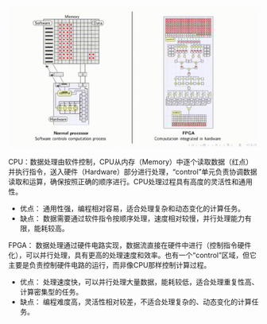 ![img](./.assets/CPU对比FPGA/640.gif)

CPU：数据处理由软件控制，CPU从内存（Memory）中逐个读取数据（红点）并执行指令，送入硬件（Hardware）部分进行处理，“control”单元负责协调数据读取和运算，确保按照正确的顺序进行。CPU处理过程具有高度的灵活性和通用性。

- 优点： 通用性强，编程相对容易，适合处理复杂和动态变化的计算任务。
- 缺点： 数据需要通过软件指令按顺序处理，速度相对较慢，并行处理能力有限，能耗较高。

FPGA： 数据处理通过硬件电路实现，数据流直接在硬件中进行（控制指令硬件化），可以并行处理，具有更高的处理速度和效率。也有一个“control”区域，但它主要是负责控制硬件电路的运行，而非像CPU那样控制计算过程。

- 优点： 处理速度快，可以并行处理大量数据，能耗较低，适合处理重复性高、计算密集型的任务。
- 缺点： 编程难度高，灵活性相对较差，不适合处理复杂的、动态变化的计算任务。